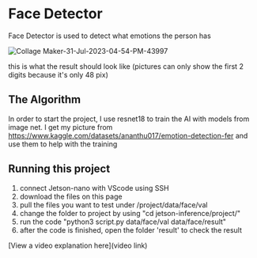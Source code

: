 # Face Detector

Face Detector is used to detect what emotions the person has

![Collage Maker-31-Jul-2023-04-54-PM-43997](https://github.com/mR-Fr0X/Jetson-nano_Project_with_IDTech/assets/140645291/9ef2fc4f-95e8-46b2-b360-d8616d2b09bf)

this is what the result should look like (pictures can only show the first 2 digits because it's only 48 pix)

## The Algorithm

In order to start the project, I use resnet18 to train the AI with models from image net. I get my picture from https://www.kaggle.com/datasets/ananthu017/emotion-detection-fer and use them to help with the training

## Running this project

1. connect Jetson-nano with VScode using SSH
2. download the files on this page
3. pull the files you want to test under /project/data/face/val
4. change the folder to project by using "cd jetson-inference/project/"
5. run the code "python3 script.py data/face/val data/face/result"
6. after the code is finished, open the folder 'result' to check the result

[View a video explanation here](video link)
